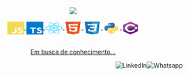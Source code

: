 ##
 <div align="center">
<a href="https://github.com/FeuValente" title="minhas_linguagens" align="center">
  
  <img height="200em" src = "https://github-readme-stats.vercel.app/api/top-langs/?username=FeuValente&layout=compact&langs_count=7&theme=chartreuse-dark" align="center"/>
</div>

<div style="display: inline_block"><br/>
    <img align="center" alt="Feu-Js" height="30" width="40" src="https://raw.githubusercontent.com/devicons/devicon/master/icons/javascript/javascript-plain.svg">
    <img align="center" alt="Feu-Ts" height="30" width="40" src="https://raw.githubusercontent.com/devicons/devicon/master/icons/typescript/typescript-plain.svg">
    <img align="center" alt="Feu-React" height="30" width="40" src="https://raw.githubusercontent.com/devicons/devicon/master/icons/react/react-original.svg">
    <img align="center" alt="Feu-HTML" height="30" width="40" src="https://raw.githubusercontent.com/devicons/devicon/master/icons/html5/html5-original.svg">
    <img align="center" alt="Feu-CSS" height="30" width="40" src="https://raw.githubusercontent.com/devicons/devicon/master/icons/css3/css3-original.svg">
    <img align="center" alt="Feu-Python" height="30" width="40" src="https://raw.githubusercontent.com/devicons/devicon/master/icons/python/python-original.svg">
    <img align="center" alt="Feu-Csharp" height="30" width="40" src="https://raw.githubusercontent.com/devicons/devicon/master/icons/csharp/csharp-original.svg">
</div><br/>

 <p align="center">
 Em busca de conhecimento...
 </p>
  
<a href="https://wa.me/message/TS2AR4U2VNAOP1">
    <img src = "https://img.shields.io/badge/WhatsApp-25D366?style=for-the-badge&logo=whatsapp&logoColor=white" title = "Text me" align = "right" alt = "Whatsapp">
</a>
<a href="https://www.linkedin.com/in/alfeuvalente/">
    <img src = "https://img.shields.io/badge/LinkedIn-0077B5?style=for-the-badge&logo=linkedin&logoColor=white" title = "Minha rede social" align = "right" alt = "LinkedIn">
</a>
